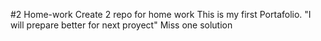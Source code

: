#2 Home-work
Create 2 repo for home work
This is my first Portafolio. "I will prepare better for next proyect"
Miss one solution